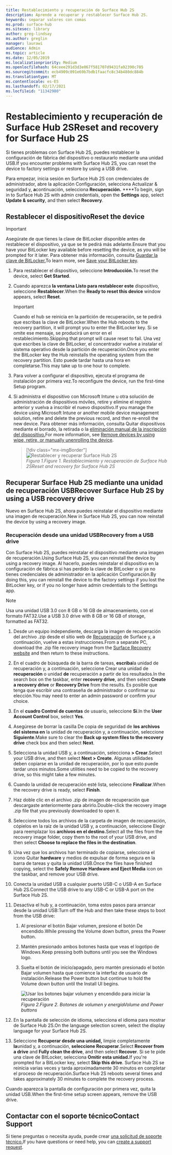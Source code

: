 ```yaml
---
title: Restablecimiento y recuperación de Surface Hub 2S
description: Aprende a recuperar y restablecer Surface Hub 2S.
keywords: separar valores con comas
ms.prod: surface-hub
ms.sitesec: library
author: greg-lindsay
ms.author: greglin
manager: laurawi
audience: Admin
ms.topic: article
ms.date: 12/05/2019
ms.localizationpriority: Medium
ms.openlocfilehash: 64ceee291d3d3e067f581707d9431fa92398c785
ms.sourcegitcommit: ecb4909c091e69b7bdb1faacfc8c34b480dc884b
ms.translationtype: MT
ms.contentlocale: es-ES
ms.lasthandoff: 02/17/2021
ms.locfileid: "11342980"
---
```

# <span data-ttu-id="6fe15-104">Restablecimiento y recuperación de Surface Hub 2S</span><span class="sxs-lookup"><span data-stu-id="6fe15-104">Reset and recovery for Surface Hub 2S</span></span>

<span data-ttu-id="6fe15-105">Si tienes problemas con Surface Hub 2S, puedes restablecer la configuración de fábrica del dispositivo o restaurarlo mediante una unidad USB.</span><span class="sxs-lookup"><span data-stu-id="6fe15-105">If you encounter problems with Surface Hub 2S, you can reset the device to factory settings or restore by using a USB drive.</span></span>

<span data-ttu-id="6fe15-106">Para empezar, inicia sesión en Surface Hub 2S con credenciales de administrador, abre la aplicación Configuración, selecciona Actualizar & seguridad y, **a**continuación, selecciona **Recuperación.** \*\*\*\*</span><span class="sxs-lookup"><span data-stu-id="6fe15-106">To begin, sign in to Surface Hub 2S with admin credentials, open the **Settings** app, select **Update & security**, and then select **Recovery**.</span></span>

## <span data-ttu-id="6fe15-107">Restablecer el dispositivo</span><span class="sxs-lookup"><span data-stu-id="6fe15-107">Reset the device</span></span>

   > [!IMPORTANT]
   > <span data-ttu-id="6fe15-108">Asegúrate de que tienes la clave de BitLocker disponible antes de restablecer el dispositivo, ya que se te pedirá más adelante.</span><span class="sxs-lookup"><span data-stu-id="6fe15-108">Ensure that you have your BitLocker key available before resetting the device, as you will be prompted for it later.</span></span> <span data-ttu-id="6fe15-109">Para obtener más información, consulta [Guardar la clave de BitLocker.](save-bitlocker-key-surface-hub.md)</span><span class="sxs-lookup"><span data-stu-id="6fe15-109">To learn more, see [Save your BitLocker key](save-bitlocker-key-surface-hub.md).</span></span>

1. <span data-ttu-id="6fe15-110">Para restablecer el dispositivo, seleccione **Introducción.**</span><span class="sxs-lookup"><span data-stu-id="6fe15-110">To reset the device, select **Get Started**.</span></span>

2. <span data-ttu-id="6fe15-111">Cuando aparezca **la ventana Listo para restablecer este** dispositivo, seleccione **Restablecer**.</span><span class="sxs-lookup"><span data-stu-id="6fe15-111">When the **Ready to reset this device** window appears, select **Reset**.</span></span> 
  
   > [!IMPORTANT]
   > <span data-ttu-id="6fe15-112">Cuando el hub se reinicia en la partición de recuperación, se te pedirá que escribas la clave de BitLocker.</span><span class="sxs-lookup"><span data-stu-id="6fe15-112">When the Hub reboots to the recovery partition, it will prompt you to enter the BitLocker key.</span></span> <span data-ttu-id="6fe15-113">Si se omite ese mensaje, se producirá un error en el restablecimiento.</span><span class="sxs-lookup"><span data-stu-id="6fe15-113">Skipping that prompt will cause reset to fail.</span></span> <span data-ttu-id="6fe15-114">Una vez que escribes la clave de BitLocker, el concentrador vuelve a instalar el sistema operativo desde la partición de recuperación.</span><span class="sxs-lookup"><span data-stu-id="6fe15-114">Once you enter the BitLocker key the Hub reinstalls the operating system from the recovery partition.</span></span> <span data-ttu-id="6fe15-115">Esto puede tardar hasta una hora en completarse.</span><span class="sxs-lookup"><span data-stu-id="6fe15-115">This may take up to one hour to complete.</span></span>
  
3. <span data-ttu-id="6fe15-116">Para volver a configurar el dispositivo, ejecuta el programa de instalación por primera vez.</span><span class="sxs-lookup"><span data-stu-id="6fe15-116">To reconfigure the device, run the first-time Setup program.</span></span>

4. <span data-ttu-id="6fe15-117">Si administra el dispositivo con Microsoft Intune u otra solución de administración de dispositivos móviles, retire y elimine el registro anterior y vuelva a inscribir el nuevo dispositivo.</span><span class="sxs-lookup"><span data-stu-id="6fe15-117">If you manage the device using Microsoft Intune or another mobile device management solution, retire and delete the previous record, and then re-enroll the new device.</span></span> <span data-ttu-id="6fe15-118">Para obtener más información, consulta Quitar dispositivos mediante el borrado, la retirada o la [eliminación manual de la inscripción del dispositivo.](https://docs.microsoft.com/intune/devices-wipe)</span><span class="sxs-lookup"><span data-stu-id="6fe15-118">For more information, see [Remove devices by using wipe, retire, or manually unenrolling the device](https://docs.microsoft.com/intune/devices-wipe).</span></span>

   > [!div class="mx-imgBorder"]
   > ![*Restablecer y recuperar Surface Hub 2S*](images/sh2-reset.png)
   <br/>*<span data-ttu-id="6fe15-120">Figura 1.</span><span class="sxs-lookup"><span data-stu-id="6fe15-120">Figure 1.</span></span> <span data-ttu-id="6fe15-121">Restablecimiento y recuperación de Surface Hub 2S</span><span class="sxs-lookup"><span data-stu-id="6fe15-121">Reset and recovery for Surface Hub 2S</span></span>* 

## <span data-ttu-id="6fe15-122">Recuperar Surface Hub 2S mediante una unidad de recuperación USB</span><span class="sxs-lookup"><span data-stu-id="6fe15-122">Recover Surface Hub 2S by using a USB recovery drive</span></span>

<span data-ttu-id="6fe15-123">Nuevo en Surface Hub 2S, ahora puedes reinstalar el dispositivo mediante una imagen de recuperación.</span><span class="sxs-lookup"><span data-stu-id="6fe15-123">New in Surface Hub 2S, you can now reinstall the device by using a recovery image.</span></span>

### <span data-ttu-id="6fe15-124">Recuperación desde una unidad USB</span><span class="sxs-lookup"><span data-stu-id="6fe15-124">Recovery from a USB drive</span></span>

<span data-ttu-id="6fe15-125">Con Surface Hub 2S, puedes reinstalar el dispositivo mediante una imagen de recuperación.</span><span class="sxs-lookup"><span data-stu-id="6fe15-125">Using Surface Hub 2S, you can reinstall the device by using a recovery image.</span></span> <span data-ttu-id="6fe15-126">Al hacerlo, puedes reinstalar el dispositivo en la configuración de fábrica si has perdido la clave de BitLocker o si ya no tienes credenciales de administrador en la aplicación Configuración.</span><span class="sxs-lookup"><span data-stu-id="6fe15-126">By doing this, you can reinstall the device to the factory settings if you lost the BitLocker key, or if you no longer have admin credentials to the Settings app.</span></span>

>[!NOTE]
><span data-ttu-id="6fe15-127">Usa una unidad USB 3.0 con 8 GB o 16 GB de almacenamiento, con el formato FAT32.</span><span class="sxs-lookup"><span data-stu-id="6fe15-127">Use a USB 3.0 drive with 8 GB or 16 GB of storage, formatted as FAT32.</span></span>

1. <span data-ttu-id="6fe15-128">Desde un equipo independiente, descarga la imagen de recuperación del archivo .zip desde el sitio web de [Recuperación](https://support.microsoft.com/surfacerecoveryimage?devicetype=surfacehub2s) de Surface y, a continuación, vuelve a estas instrucciones.</span><span class="sxs-lookup"><span data-stu-id="6fe15-128">From a separate PC, download the .zip file recovery image from the [Surface Recovery website](https://support.microsoft.com/surfacerecoveryimage?devicetype=surfacehub2s) and then return to these instructions.</span></span> 

1. <span data-ttu-id="6fe15-129">En el cuadro de búsqueda de la barra de tareas, **escriba**la unidad de recuperación y, a continuación, seleccione Crear una unidad de **recuperación** o unidad **de** recuperación a partir de los resultados.</span><span class="sxs-lookup"><span data-stu-id="6fe15-129">In the search box on the taskbar, enter **recovery drive**, and then select **Create a recovery drive** or **Recovery Drive** from the results.</span></span> <span data-ttu-id="6fe15-130">Es posible que tenga que escribir una contraseña de administrador o confirmar su elección.</span><span class="sxs-lookup"><span data-stu-id="6fe15-130">You may need to enter an admin password or confirm your choice.</span></span>

1. <span data-ttu-id="6fe15-131">En el **cuadro Control de cuentas** de usuario, seleccione **Sí**.</span><span class="sxs-lookup"><span data-stu-id="6fe15-131">In the **User Account Control** box, select **Yes**.</span></span>

1. <span data-ttu-id="6fe15-132">Asegúrese de borrar la casilla De copia de seguridad de **los archivos del sistema en** la unidad de recuperación y, a continuación, seleccione **Siguiente**.</span><span class="sxs-lookup"><span data-stu-id="6fe15-132">Make sure to clear the **Back up system files to the recovery drive** check box and then select **Next**.</span></span>

1. <span data-ttu-id="6fe15-133">Selecciona la unidad USB y, a continuación, selecciona **> Crear**.</span><span class="sxs-lookup"><span data-stu-id="6fe15-133">Select your USB drive, and then select **Next > Create**.</span></span>  <span data-ttu-id="6fe15-134">Algunas utilidades deben copiarse en la unidad de recuperación, por lo que esto puede tardar unos minutos.</span><span class="sxs-lookup"><span data-stu-id="6fe15-134">Some utilities need to be copied to the recovery drive, so this might take a few minutes.</span></span>

1. <span data-ttu-id="6fe15-135">Cuando la unidad de recuperación esté lista, seleccione **Finalizar**.</span><span class="sxs-lookup"><span data-stu-id="6fe15-135">When the recovery drive is ready, select **Finish**.</span></span>

1. <span data-ttu-id="6fe15-136">Haz doble clic en el archivo .zip de imagen de recuperación que descargaste anteriormente para abrirlo.</span><span class="sxs-lookup"><span data-stu-id="6fe15-136">Double-click the recovery image .zip file that you previously downloaded to open it.</span></span>

1. <span data-ttu-id="6fe15-137">Seleccione todos los archivos de la carpeta de imagen de recuperación, cópielos en la raíz de la unidad USB y, a continuación, seleccione Elegir para reemplazar los **archivos en el destino.**</span><span class="sxs-lookup"><span data-stu-id="6fe15-137">Select all the files from the recovery image folder, copy them to the root of your USB drive, and then select **Choose to replace the files in the destination**.</span></span>

1. <span data-ttu-id="6fe15-138">Una vez que los archivos han terminado de copiarse, selecciona el icono Quitar **hardware** y medios de expulsar de forma segura en la barra de tareas y quita la unidad USB.</span><span class="sxs-lookup"><span data-stu-id="6fe15-138">Once the files have finished copying, select the **Safely Remove Hardware and Eject Media** icon on the taskbar, and remove your USB drive.</span></span>

1. <span data-ttu-id="6fe15-139">Conecta la unidad USB a cualquier puerto USB-C o USB-A en Surface Hub 2S.</span><span class="sxs-lookup"><span data-stu-id="6fe15-139">Connect the USB drive to any USB-C or USB-A port on the Surface Hub 2S.</span></span>

1. <span data-ttu-id="6fe15-140">Desactiva el hub y, a continuación, toma estos pasos para arrancar desde la unidad USB:</span><span class="sxs-lookup"><span data-stu-id="6fe15-140">Turn off the Hub and then take these steps to boot from the USB drive:</span></span>

   1. <span data-ttu-id="6fe15-141">Al presionar el botón Bajar volumen, presione el botón De encendido.</span><span class="sxs-lookup"><span data-stu-id="6fe15-141">While pressing the Volume down button, press the Power button.</span></span>
   1. <span data-ttu-id="6fe15-142">Mantén presionado ambos botones hasta que veas el logotipo de Windows.</span><span class="sxs-lookup"><span data-stu-id="6fe15-142">Keep pressing both buttons until you see the Windows logo.</span></span>
   1. <span data-ttu-id="6fe15-143">Suelta el botón de inicio/apagado, pero mantén presionado el botón Bajar volumen hasta que comience la interfaz de usuario de instalación.</span><span class="sxs-lookup"><span data-stu-id="6fe15-143">Release the Power button but continue to hold the Volume down button until the Install UI begins.</span></span>

      ![*Usar los botones bajar volumen y encendido para iniciar la recuperación*](images/sh2-keypad.png)
      <br>*<span data-ttu-id="6fe15-145">Figura 2.</span><span class="sxs-lookup"><span data-stu-id="6fe15-145">Figure 2.</span></span> <span data-ttu-id="6fe15-146">Botones de volumen y energía</span><span class="sxs-lookup"><span data-stu-id="6fe15-146">Volume and Power buttons</span></span>*

1. <span data-ttu-id="6fe15-147">En la pantalla de selección de idioma, selecciona el idioma para mostrar de Surface Hub 2S.</span><span class="sxs-lookup"><span data-stu-id="6fe15-147">On the language selection screen, select the display language for your Surface Hub 2S.</span></span>

1. <span data-ttu-id="6fe15-148">Seleccione **Recuperar desde una unidad,** limpie completamente **la**unidad y, a continuación, **seleccione Recuperar**.</span><span class="sxs-lookup"><span data-stu-id="6fe15-148">Select **Recover from a drive** and **Fully clean the drive**, and then select **Recover**.</span></span> <span data-ttu-id="6fe15-149">Si se te pide una clave de BitLocker, selecciona **Omitir esta unidad.**</span><span class="sxs-lookup"><span data-stu-id="6fe15-149">If you're prompted for a BitLocker key, select **Skip this drive**.</span></span> <span data-ttu-id="6fe15-150">Surface Hub 2S se reinicia varias veces y tarda aproximadamente 30 minutos en completar el proceso de recuperación.</span><span class="sxs-lookup"><span data-stu-id="6fe15-150">Surface Hub 2S reboots several times and takes approximately 30 minutes to complete the recovery process.</span></span>

<span data-ttu-id="6fe15-151">Cuando aparezca la pantalla de configuración por primera vez, quita la unidad USB.</span><span class="sxs-lookup"><span data-stu-id="6fe15-151">When the first-time setup screen appears, remove the USB drive.</span></span>

## <span data-ttu-id="6fe15-152">Contactar con el soporte técnico</span><span class="sxs-lookup"><span data-stu-id="6fe15-152">Contact Support</span></span>

<span data-ttu-id="6fe15-153">Si tiene preguntas o necesita ayuda, puede crear [una solicitud de soporte técnico.](https://support.microsoft.com/supportforbusiness/productselection)</span><span class="sxs-lookup"><span data-stu-id="6fe15-153">If you have questions or need help, you can [create a support request](https://support.microsoft.com/supportforbusiness/productselection).</span></span>
